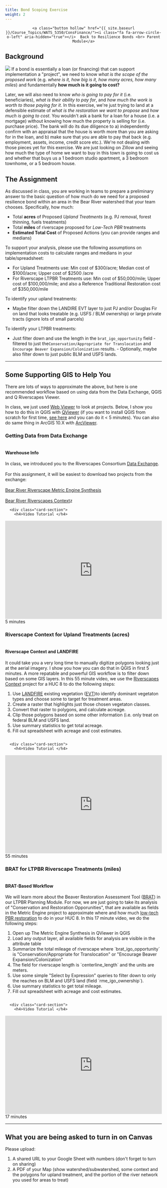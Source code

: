 ```yaml
---
title: Bond Scoping Exercise
weight: 2
---
```

<div  align="center">


	<a class="button hollow" href="{{ site.baseurl }}/Course_Topics/WATS_5350/ConsFinance/"><i class="fa fa-arrow-circle-o-left" aria-hidden="true"></i>  Back to Resilience Bonds <br> Parent Module</a>
 </div>

## Background

<img src="{{ site.baseurl }}/assets/images/howmuch.png" class="float-right"> If a bond is essentially a loan (or financing) that can support implementation a "project", we need to know _what is the scope of the proposed work_ (e.g. _where is it, how big is it, how many acres, how many miles_) and fundamentally **how much is it going to cost?** 

Later, we will also need to know  _who is going to pay for it_ (i.e. beneficiaries), _what is their ability to pay for_, and _how much the work is worth to those paying for it_. In this exercise, we're just trying to land at a defensible estimate of _what is the restoration we want to propose_ and _how much is going to cost_. You wouldn't ask a bank for a loan for a house (i.e. a mortgage) without knowing how much the property is selling for (i.e. purchase price). The bank will do its due diligence to a) independently confirm with an appraisal that the house is worth more than you are asking for in the loan, and b) make sure that you are able to pay that back (e.g. employment, assets, income, credit score etc.). We're not dealing with those pieces yet for this exercise. We are just looking on Zillow and seeing how much the type of home we want to buy in this town is going to cost us and whether that buys us a 1 bedroom studio apartment, a 3 bedroom townhome, or a 5 bedroom house. 

## The Assignment

As discussed in class, you are working in teams to prepare a preliminary answer to the basic question of how much do we need for a proposed resilience bond within an area in the Bear River watershed that your team chooses. Specifically, how much:

- Total **acres** of Proposed *Upland Treatments* (e.g. PJ removal, forest thinning, fuels treatments)
- Total **miles** of riverscape proposed for *Low-Tech PBR* treatments
- **Estimated Total Cost** of Proposed Actions (you can provide ranges and medians)

To support your analysis, please use the following assumptions on implementation costs to calculate ranges and medians in your table/spreadsheet:

- For Upland Treatments use: Min cost of $300/acre; Median cost of $1000/acre; Upper cost of $2500 /acre
- For Riverscape LTPBR Treatments use:  Min cost of $50,000/mile; Upper cost of $100,000/mile; and also a Reference Traditional Restoration cost of $350,000/mile

To identify your upland treatments:

- Maybe filter down the LANDIRE EVT layer to just PJ and/or Douglas Fir on land that looks treatable (e.g. USFS / BLM ownership) or large private tracts (ignore lots of small parcels)


To identify your LTPBR treatments: 
- Just filter down and use the length in the `brat_igo_opportunity` field - filtered to just the`Conservation/Appropriate for Translocation` and `Encourage Beaver Expansion/Colonization` results. - Optionally, maybe also filter down to just public BLM and USFS lands. 

-----
## Some Supporting GIS to Help You

There are lots of ways to approximate the above, but here is one recommended workflow based on using data from the Data Exchange, QGIS and Q Riverscapes Viewer.

In class, we just used [Web Viewer](https://viewer.riverscapes.net/software-help/help-web/) to look at projects. Below, I show you how to do this in QGIS with [QViewer](https://viewer.riverscapes.net/software-help/help-qgis/) (if you want to install QGIS from scratch for first time, [see here](https://qgis.org/download/) and you can do it < 5 minutes). You can also do same thing in ArcGIS 10.X with [ArcViewer](https://viewer.riverscapes.net/software-help/help-arc/).

### Getting Data from Data Exchange
<div class="row small-up-2 medium-up-2">
  <div class="column">
    <div class="card">
      <div class="card-section">
        <h4>Warehouse Info </h4>
In class, we introduced you to the Riverscapes Consortium <a href="https://data.riverscapes.net/">Data Exchange</a>.
<br><br>
For this assignment, it will be easiest to download two projects from the exchange:
<br><br>
<a href="https://data.riverscapes.net/p/212f1525-7083-4737-afe6-5b3c23e49830/">Bear River Riverscape Metric Engine Synthesis</a>
<br><br>
<a href="https://data.riverscapes.net/p/dd1318f8-2b3f-49b9-9323-ff007c327195/">Bear River Riverscapes Context</a>z
</div></div></div>
 <div class="column">
    <div class="card">


      <div class="card-section">
        <h4>Video Tutorial </h4>
<div class="responsive-embed"> 

<iframe width="560" height="315" src="https://www.youtube.com/embed/Xlg--J14JAE" title="YouTube video player" frameborder="0" allow="accelerometer; autoplay; clipboard-write; encrypted-media; gyroscope; picture-in-picture" allowfullscreen></iframe>
<br>

</div>
<i class="fa fa-clock-o" aria-hidden="true"></i>  5 minutes <i class="fa fa-youtube-play" aria-hidden="true"></i>  
</div></div></div></div>

### Riverscape Context for Upland Treatments (acres)
<div class="row small-up-2 medium-up-2">
  <div class="column">
    <div class="card">
      <div class="card-section">
        <h4>Riverscape Context and LANDFIRE</h4>
It could take you a very long time to manually digitize polygons looking just at the aerial imagery. I show you how you can do that in QGIS in first 5 minutes. A more repatable and powerful GIS workflow is to filter down based on some GIS layers. In this 55 minute video, we use the <a href="https://tools.riverscapes.xyz/rscontext/">Riverscapes Context</a> project for a HUC 8 to do the following steps:
<ol>
<li>Use <a href="https://landfire.gov">LANDFIRE</a> existing vegetation (<a href="https://landfire.gov/evt.php">EVT</a>)to identify dominant vegetaton types and choose some to target for treatment areas.</li>
<li>Create a raster that highlights just those chosen vegetaton classes.</li>
<li>Convert that raster to polygons, and calculate acreage.</li>
<li>Clip those polygons based on some other information (i.e. only treat on federal BLM and USFS land.</li>
<li>Use summary statistics to get total acreage.</li>
<li>Fill out spreadsheet with acreage and cost estimates.</li>
</ol>
</div></div></div>
 <div class="column">
    <div class="card">


      <div class="card-section">
        <h4>Video Tutorial </h4>
<div class="responsive-embed"> 

<iframe width="560" height="315" src="https://www.youtube.com/embed/9JX5u53NuDI" title="YouTube video player" frameborder="0" allow="accelerometer; autoplay; clipboard-write; encrypted-media; gyroscope; picture-in-picture" allowfullscreen></iframe>
<br>

</div>
<i class="fa fa-clock-o" aria-hidden="true"></i>  55 minutes <i class="fa fa-youtube-play" aria-hidden="true"></i>  
</div></div></div></div>


### BRAT for LTPBR Riverscape Treatments (miles)
<div class="row small-up-2 medium-up-2">
  <div class="column">
    <div class="card">
      <div class="card-section">
        <h4>BRAT-Based Workflow</h4>
We will learn more about the Beaver Restoration Assessment Tool (<a href="https://tools.riverscapes.net/brat/">BRAT</a>) in our LTPBR Planning Module. For now, we are just going to take its analysis of "Conservation and Restoration Opporunities", that are available as fields in the Metric Engine project to approximate where and how much <a href="http://lowtechpbr.restoration.usu.edu/">low-tech PBR restoration</a> to do in your HUC 8. In this 17 minute video, we do the following steps:
<ol>
<li>Open up The Metric Engine Synthesis in QViewer in QGIS</li>
<li>Load any output layer, all available fields for analysis are visible in the attribute table</li>
<li>Summarize the total mileage of riverscape where `brat_igo_opportunity` is "Conservation/Appropriate for Translocation" or "Encourage Beaver Expansion/Colonization" </li>
<li>The field for riverscape length is `centerline_length` and the units are meters.
<li>Use some simple "Select by Expression" queries to filter down to only the reaches on BLM and USFS land (field `rme_igo_ownership`). </li>
<li>Use summary statistics to get total mileage.</li>
<li>Fill out spreadsheet with acreage and cost estimates.</li>
</ol>
</div></div></div>
 <div class="column">
    <div class="card">


      <div class="card-section">
        <h4>Video Tutorial </h4>
<div class="responsive-embed"> 
<iframe width="560" height="315" src="https://www.youtube.com/embed/l8uDiNT2DoY" title="YouTube video player" frameborder="0" allow="accelerometer; autoplay; clipboard-write; encrypted-media; gyroscope; picture-in-picture" allowfullscreen></iframe>
<br>

</div>
<i class="fa fa-clock-o" aria-hidden="true"></i>  17 minutes <i class="fa fa-youtube-play" aria-hidden="true"></i>  
</div></div></div></div>


---
## What you are being asked to turn in on Canvas

Please upload:

1. A shared URL to your Google Sheet with numbers (don't forget to turn on sharing)
2. A PDF of your Map (show watershed/subwatershed, some context and the polygons for upland treatment, and the portion of the river network you used for areas to treat)
